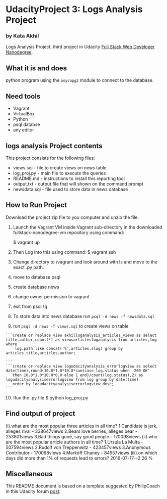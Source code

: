 # UdacityProject 3: Logs Analysis Project
### by Kata Akhil

Logs Analysis Project, third project in Udacity [Full Stack Web Developer
Nanodegree](https://www.udacity.com/course/full-stack-web-developer-nanodegree--nd004).

## What it is and does

python program using the `psycopg2` module to connect to the database.

## Need tools

* Vagrant
* VirtualBox
* Python
* psql databse
* any editor


## logs analysis Project contents

This project consists for the following files:

* views.sql - file to create views on news table
* log_proj.py - main file to execute the queries
* README.md - instructions to install this reporting tool
* output.txt - output file that will shown on the command prompt
* newsdata.sql - file used to store data in news database

## How to Run Project

Download the project zip file to you computer and unzip the file.

  1. Launch the Vagrant VM inside Vagrant sub-directory in the downloaded fullstack-nanodegree-vm repository using command:
  
     $ vagrant up
 
  2. Then Log into this using command:
    $ vagrant ssh

  3. Change directory to /vagrant and look around with ls and move to the exact .py path.
  
  4. move to database psql
  
  5. create database news
  
  6. change owner permission to vagrant
  
  7. exit from psql \q
  
  8. To store data into news database run ```psql -d news -f newsdata.sql``` 
  
  9. run ```psql -d news -f views.sql``` to create views on table 
  
	```create or replace view akhilloganalysis_articles_views as select title,author,count(*) as viewsarticlesloganalysis from articles,log where 
		log.path like concat('%',articles.slug) group by articles.title,articles.author;
 
	```
	```create or replace view logudacityanalysis_errorlogview as select date(time),round(10.0*1.0*10.0*sum(case log.status when '200 OK' 
	   then 10.0*1.0*10.0*0.0 else 1 end)/count(log.status),2) as logudacityanalysiserrorlogview from log group by date(time) 
	   order by logudacityanalysiserrorlogview desc;
	```

  10. Run the .py file 
    $ python log_proj.py

## Find output of project

 (i).what are the most popular three articles in all time?
        1.Candidate is jerk, alleges rival - 338647views
        2.Bears love berries, alleges bear - 253801views
        3.Bad things gone, say good people - 170098views
 (ii).who are the most popular article authors in all time?
        1.Ursula La Multa - 507594views
        2.Rudolf von Treppenwitz - 423457views
        3.Anonymous Contributor - 170098views
        4.Markoff Chaney - 84557views
  (iii).on which days did more than 1% of requests lead to errors?
        2016-07-17--2.26 %

## Miscellaneous

This README document is based on a template suggested by PhilipCoach in this
Udacity forum [post](https://discussions.udacity.com/t/readme-files-in-project-1/23524).
